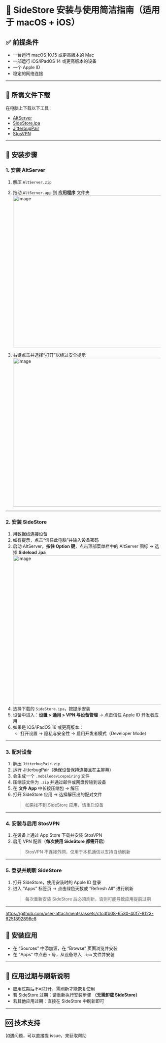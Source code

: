 # 📱 SideStore 安装与使用简洁指南（适用于 macOS + iOS）

## ✅ 前提条件

- 一台运行 macOS 10.15 或更高版本的 Mac
- 一部运行 iOS/iPadOS 14 或更高版本的设备
- 一个 Apple ID
- 稳定的网络连接

---

## 🧰 所需文件下载

在电脑上下载以下工具：

- [AltServer](https://cdn.altstore.io/file/altstore/altserver.zip)
- [SideStore.ipa](https://github.com/sidestore/sidestore/releases/latest/download/sidestore.ipa)
- [JitterbugPair](https://github.com/osy/Jitterbug/releases/download/v1.3.1/jitterbugpair-macos.zip)
- [StosVPN](https://apps.apple.com/us/app/stosvpn/id6744003051)

---

## 🧩 安装步骤

### 1. 安装 AltServer

1. 解压 `AltServer.zip`
2. 拖动 `AltServer.app` 到 **应用程序** 文件夹
   <img width="1254" height="493" alt="image" src="https://github.com/user-attachments/assets/286cc7f2-00a5-435b-8f0c-e729a441718d" />
   
3. 右键点击并选择“打开”以绕过安全提示
   <img width="1440" height="482" alt="image" src="https://github.com/user-attachments/assets/1053341b-9f41-4265-b913-0ff8330442e3" />


---

### 2. 安装 SideStore

1. 用数据线连接设备
2. 如有提示，点击“信任此电脑”并输入设备密码
3. 启动 AltServer，**按住 Option 键**，点击顶部菜单栏中的 AltServer 图标 → 选择 **Sideload .ipa**
   <img width="786" height="484" alt="image" src="https://github.com/user-attachments/assets/a1bed0bd-f3e5-46e1-8d61-43fc5653a1f3" />
4. 选择下载的 `SideStore.ipa`，按提示安装
5. 设备中进入：**设置 > 通用 > VPN 与设备管理** → 点击信任 Apple ID 开发者应用
6. 如果是 iOS/iPadOS 16 或更高版本：
   - 打开设置 → 隐私与安全性 → 启用开发者模式（Developer Mode）

---

### 3. 配对设备

1. 解压 `JitterbugPair.zip`
2. 运行 JitterbugPair（确保设备保持连接且在主屏幕）
3. 会生成一个 `.mobiledevicepairing` 文件
4. 压缩该文件为 `.zip` 并通过邮件或网盘传输到设备
5. 在 **文件 App** 中长按压缩包 → 解压
6. 打开 SideStore 应用 → 选择解压出的配对文件
   > 如果找不到 SideStore 应用，请重启设备

---

### 4. 安装与启用 StosVPN

1. 在设备上通过 App Store 下载并安装 StosVPN
2. 启用 VPN 配置（**每次使用 SideStore 都需开启**）
   > StosVPN 不连接外网，仅用于本机通信以支持自动刷新

---

### 5. 登录并刷新 SideStore

1. 打开 SideStore，使用安装时的 Apple ID 登录
2. 进入 “Apps” 标签页 → 点击绿色天数或 “Refresh All” 进行刷新
   > 每次重新安装 SideStore 后必须刷新，否则可能导致应用提前过期

---

https://github.com/user-attachments/assets/c1cdfb08-6530-40f7-8123-6251892898e8

## 🚀 安装应用

- 在 “Sources” 中添加源，在 “Browse” 页面浏览并安装
- 在 “Apps” 中点击 `+` 号，从设备导入 `.ipa` 文件并安装

---

## 🔁 应用过期与刷新说明

- 应用过期后不可打开，需刷新才能恢复使用
- 若 SideStore 过期：请重新执行安装步骤 **（无需卸载 SideStore）**
- 若其他应用过期：直接在 SideStore 中刷新即可

---

## 🆘 技术支持

如遇问题，可以直接提 issue，来获取帮助
